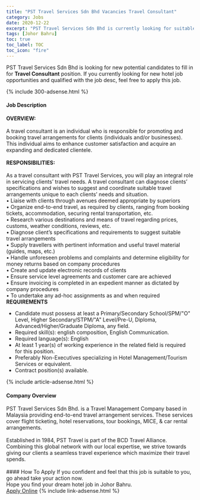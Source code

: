 ```yaml
---
title: "PST Travel Services Sdn Bhd Vacancies Travel Consultant" 
category: Jobs 
date: 2020-12-22 
excerpt: "PST Travel Services Sdn Bhd is currently looking for suitable person to fill in the Travel Consultant which positioned at Johor Bahru" 
tags: [Johor Bahru] 
toc: true 
toc_label: TOC 
toc_icon: "fire" 
--- 
```


<p>PST Travel Services Sdn Bhd is looking for new potential candidates to fill in for <b>Travel Consultant</b> position. If you currently looking for new hotel job opportunities and qualified with the job desc, feel free to apply this job.
</p>{% include 300-adsense.html %} 
<div><div><div><h4>Job Description</h4></div></div><div><div><span><div><div><div><strong>OVERVIEW:</strong></div><div><br>A travel consultant is an individual who is responsible for promoting and booking travel arrangements for clients (individuals and/or businesses). This individual aims to enhance customer satisfaction and acquire an expanding and dedicated clientele.</div><div><br><strong>RESPONSIBILITIES:</strong></div><div><br>As a travel consultant with PST Travel Services, you will play an integral role in servicing clients&#8217; travel needs. A travel consultant can diagnose clients&#8217; specifications and wishes to suggest and coordinate suitable travel arrangements unique to each clients&#8217; needs and situation.</div><div>&#8226; Liaise with clients through avenues deemed appropriate by superiors<br>&#8226; Organize end-to-end travel, as required by clients, ranging from booking tickets, accommodation, securing rental transportation, etc.<br>&#8226; Research various destinations and means of travel regarding prices, customs, weather conditions, reviews, etc.<br>&#8226; Diagnose client&#8217;s specifications and requirements to suggest suitable travel arrangements<br>&#8226; Supply travellers with pertinent information and useful travel material (guides, maps, etc.)<br>&#8226; Handle unforeseen problems and complaints and determine eligibility for money returns based on company procedures<br>&#8226; Create and update electronic records of clients<br>&#8226; Ensure service level agreements and customer care are achieved<br>&#8226; Ensure invoicing is completed in an expedient manner as dictated by company procedures<br>&#8226; To undertake any ad-hoc assignments as and when required</div><div><b>REQUIREMENTS</b></div></div><ul><li>Candidate must possess at least a Primary/Secondary School/SPM/"O" Level, Higher Secondary/STPM/"A" Level/Pre-U, Diploma, Advanced/Higher/Graduate Diploma, any field.</li><li>Required skill(s): english composition, English Communication.</li><li>Required language(s): English</li><li>At least 1 year(s) of working experience in the related field is required for this position.</li><li>Preferably Non-Executives specializing in Hotel Management/Tourism Services or equivalent.</li><li>Contract position(s) available.</li></ul></div></span></div></div></div> 
{% include article-adsense.html %} 
<div><div><div><h4>Company Overview</h4></div></div><div><div><span><div><div>
	PST Travel Services Sdn Bhd. is a Travel Management Company based in Malaysia providing end-to-end travel arrangement services. These services cover flight ticketing, hotel reservations, tour bookings, MICE, &amp; car rental arrangements.
	<div>
		&#8203;</div>
	Established in 1984, PST Travel is part of the BCD Travel Alliance. Combining this global network with our local expertise, we strive towards giving our clients a seamless travel experience which maximize their travel spends.<br>
	&#160;</div></div></span></div></div></div> 
#### How To Apply 
If you confident and feel that this job is suitable to you, go ahead take your action now. <br/> 
Hope you find your dream hotel job in Johor Bahru. <br/> 
<a href="https://www.jobstreet.com.my/en/job/travel-consultant-4441424?jobId=jobstreet-my-job-4441424&sectionRank=30&token=0~1b51511d-6529-4b7a-9eb6-be0c5cb7fe7e&fr=SRP%20View%20In%20New%20Ta" class="btn btn--info" target="_blank" rel="nofollow noopenner">Apply Online</a> 
{% include link-adsense.html %} 